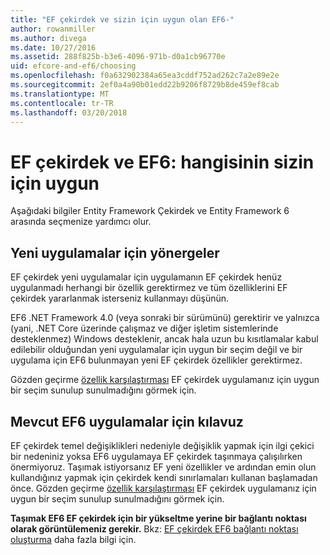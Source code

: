 ```yaml
---
title: "EF çekirdek ve sizin için uygun olan EF6-"
author: rowanmiller
ms.author: divega
ms.date: 10/27/2016
ms.assetid: 288f825b-b3e6-4096-971b-d0a1cb96770e
uid: efcore-and-ef6/choosing
ms.openlocfilehash: f0a632902384a65ea3cddf752ad262c7a2e89e2e
ms.sourcegitcommit: 2ef0a4a90b01edd22b9206f8729b8de459ef8cab
ms.translationtype: MT
ms.contentlocale: tr-TR
ms.lasthandoff: 03/20/2018
---
```

# <a name="ef-core-and-ef6-which-one-is-right-for-you"></a>EF çekirdek ve EF6: hangisinin sizin için uygun

Aşağıdaki bilgiler Entity Framework Çekirdek ve Entity Framework 6 arasında seçmenize yardımcı olur.

## <a name="guidance-for-new-applications"></a>Yeni uygulamalar için yönergeler

EF çekirdek yeni uygulamalar için uygulamanın EF çekirdek henüz uygulanmadı herhangi bir özellik gerektirmez ve tüm özelliklerini EF çekirdek yararlanmak isterseniz kullanmayı düşünün.

EF6 .NET Framework 4.0 (veya sonraki bir sürümünü) gerektirir ve yalnızca (yani, .NET Core üzerinde çalışmaz ve diğer işletim sistemlerinde desteklenmez) Windows desteklenir, ancak hala uzun bu kısıtlamalar kabul edilebilir olduğundan yeni uygulamalar için uygun bir seçim değil ve bir uygulama için EF6 bulunmayan yeni EF çekirdek özellikler gerektirmez.

Gözden geçirme [özellik karşılaştırması](features.md) EF çekirdek uygulamanız için uygun bir seçim sunulup sunulmadığını görmek için.

## <a name="guidance-for-existing-ef6-applications"></a>Mevcut EF6 uygulamalar için kılavuz

EF çekirdek temel değişiklikleri nedeniyle değişiklik yapmak için ilgi çekici bir nedeniniz yoksa EF6 uygulamaya EF çekirdek taşınmaya çalışılırken önermiyoruz. Taşımak istiyorsanız EF yeni özellikler ve ardından emin olun kullandığınız yapmak için çekirdek kendi sınırlamaları kullanan başlamadan önce. Gözden geçirme [özellik karşılaştırması](features.md) EF çekirdek uygulamanız için uygun bir seçim sunulup sunulmadığını görmek için.

**Taşımak EF6 EF çekirdek için bir yükseltme yerine bir bağlantı noktası olarak görüntülemeniz gerekir.** Bkz: [EF çekirdek EF6 bağlantı noktası oluşturma](porting/index.md) daha fazla bilgi için.
